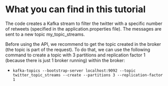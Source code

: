 # What you can find in this tutorial  
The code creates a Kafka stream to filter the twitter with a specific number of retweets (specified in the application.properties file). The messages are sent to a new topic my_topic_streams.

Before using the API, we recommend to get the topic created in the broker (the topic is part of the request). To do that, we can use the following command to create a topic with 3 partitions and replication factor 1 (because there is just 1 broker running) within the broker:
- `kafka-topics --bootstrap-server localhost:9092 --topic twitter_topic_streams --create --partitions 3 --replication-factor 1`